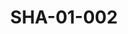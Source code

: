 ---
pid: SHA-01-002
title: SHA-01-002
language: 'en '
collection: Sharhabil Ahmed
original_label: 
rights: Sharhabil Ahmed
location_of_original: Sharhabil Ahmed
photographer_or_studio: 
scanned_from: 'photograph 10 by 12.7 '
_date: 1957-1958
location: Egypt, Manufiya, Sirs al Layan
description: Gathering of foreign country envoys including Sharhabil Ahmed, Abdel
  Mun'im Najjar, Abdel Halim Berjini
additional_notes: 
permission_display: 'yes'
on_server: 'no'
on_website: 'no'
permalink: "/archive/en/sha-01-002.html"
layout: photo-page
---